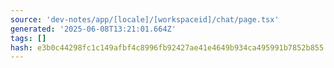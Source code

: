 ```yaml
---
source: 'dev-notes/app/[locale]/[workspaceid]/chat/page.tsx'
generated: '2025-06-08T13:21:01.664Z'
tags: []
hash: e3b0c44298fc1c149afbf4c8996fb92427ae41e4649b934ca495991b7852b855
---
```


